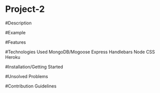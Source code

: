 # Project-2

#Description

#Example

#Features

#Technologies Used
MongoDB/Mogoose
Express
Handlebars
Node
CSS
Heroku

#Installation/Getting Started

#Unsolved Problems

#Contribution Guidelines 
